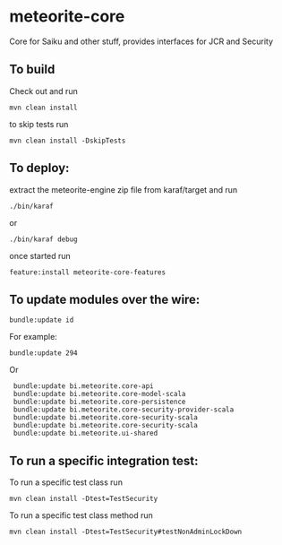 # meteorite-core
Core for Saiku and other stuff, provides interfaces for JCR and Security


## To build

Check out and run

    mvn clean install

to skip tests run

    mvn clean install -DskipTests


## To deploy:

extract the meteorite-engine zip file from karaf/target and run

    ./bin/karaf

or 

    ./bin/karaf debug

once started run

    feature:install meteorite-core-features


## To update modules over the wire:

    bundle:update id
    
For example:

    bundle:update 294
    
Or 

     bundle:update bi.meteorite.core-api
     bundle:update bi.meteorite.core-model-scala
     bundle:update bi.meteorite.core-persistence
     bundle:update bi.meteorite.core-security-provider-scala
     bundle:update bi.meteorite.core-security-scala
     bundle:update bi.meteorite.core-security-scala
     bundle:update bi.meteorite.ui-shared
     
## To run a specific integration test:

To run a specific test class run 

    mvn clean install -Dtest=TestSecurity
    
To run a specific test class method run

    mvn clean install -Dtest=TestSecurity#testNonAdminLockDown
